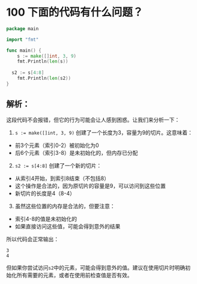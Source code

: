 # 100 下面的代码有什么问题？

```go
package main

import "fmt"

func main() {
	s := make([]int, 3, 9)
	fmt.Println(len(s))
	
  s2 := s[4:8]
	fmt.Println(len(s2))
}
```

## 解析：
这段代码不会报错，但它的行为可能会让人感到困惑。让我们来分析一下：

1. `s := make([]int, 3, 9)` 创建了一个长度为3，容量为9的切片。这意味着：
  - 前3个元素（索引0-2）被初始化为0
  - 后6个元素（索引3-8）是未初始化的，但内存已分配

2. `s2 := s[4:8]` 创建了一个新的切片：
  - 从索引4开始，到索引8结束（不包括8）
  - 这个操作是合法的，因为原切片的容量是9，可以访问到这些位置
  - 新切片的长度是4（8-4）

3. 虽然这些位置的内存是合法的，但要注意：
  - 索引4-8的值是未初始化的
  - 如果直接访问这些值，可能会得到意外的结果

所以代码会正常输出：
```
3
4
```

但如果你尝试访问`s2`中的元素，可能会得到意外的值。建议在使用切片时明确初始化所有需要的元素，或者在使用前检查值是否有效。